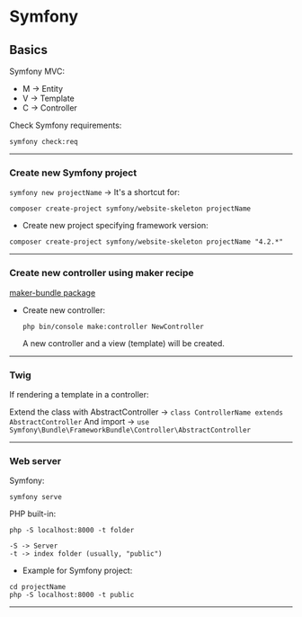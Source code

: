 # Symfony

## Basics

Symfony MVC:

- M -> Entity
- V -> Template
- C -> Controller

Check Symfony requirements:

```symfony check:req```

---

### Create new Symfony project

```symfony new projectName``` -> It's a shortcut for:

`composer create-project symfony/website-skeleton projectName`
	
- Create new project specifying framework version:

`composer create-project symfony/website-skeleton projectName "4.2.*"`

---

### Create new controller using maker recipe

[maker-bundle package](https://packagist.org/packages/symfony/maker-bundle)

- Create new controller:

    ```php bin/console make:controller NewController```

    A new controller and a view (template) will be created.

---

### Twig

If rendering a template in a controller:

Extend the class with AbstractController -> ```class ControllerName extends AbstractController``` 
And import ->  ```use Symfony\Bundle\FrameworkBundle\Controller\AbstractController```

---

### Web server

Symfony:

```symfony serve```

PHP built-in:

```php -S localhost:8000 -t folder```

``` 
-S -> Server
-t -> index folder (usually, "public")
```

- Example for Symfony project:

``` 
cd projectName
php -S localhost:8000 -t public	
```

---
